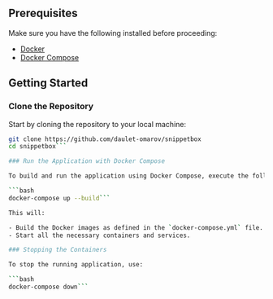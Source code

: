 ## Prerequisites

Make sure you have the following installed before proceeding:

- [Docker](https://www.docker.com/products/docker-desktop)
- [Docker Compose](https://docs.docker.com/compose/)

## Getting Started

### Clone the Repository

Start by cloning the repository to your local machine:

```bash
git clone https://github.com/daulet-omarov/snippetbox
cd snippetbox```

### Run the Application with Docker Compose

To build and run the application using Docker Compose, execute the following command:

```bash
docker-compose up --build```

This will:

- Build the Docker images as defined in the `docker-compose.yml` file.
- Start all the necessary containers and services.

### Stopping the Containers

To stop the running application, use:

```bash
docker-compose down```
